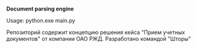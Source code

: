 **Document parsing engine**

Usage: python.exe main.py

Репозиторий содержит концепцию решения кейса "Прием учетных документов" от компании ОАО РЖД.
Разработано командой "Шторы"